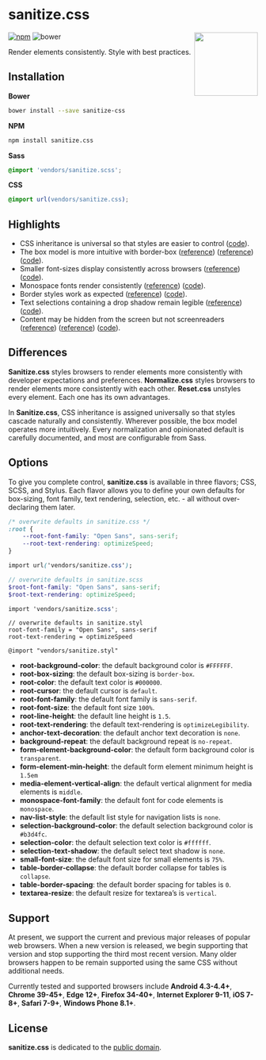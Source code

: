 # sanitize.css

<img align="right" width="128" height="128" src="http://10up.github.io/sanitize.css/logo.png" alt="">

[![npm][npm-image]][npm-url]
![bower][bower-image]

Render elements consistently. Style with best practices.

## Installation

**Bower**

```sh
bower install --save sanitize-css
```

**NPM**

```sh
npm install sanitize.css
```

**Sass**

```scss
@import 'vendors/sanitize.scss';
```

**CSS**

```css
@import url(vendors/sanitize.css);
```

## Highlights

- CSS inheritance is universal so that styles are easier to control ([code](sanitize.css#L86-L101)).
- The box model is more intuitive with border-box ([reference](http://www.paulirish.com/2012/box-sizing-border-box-ftw/)) ([reference](https://css-tricks.com/inheriting-box-sizing-probably-slightly-better-best-practice/)) ([code](sanitize.css#L130)).
- Smaller font-sizes display consistently across browsers ([reference](https://github.com/servo/servo/issues/3423#issuecomment-56321664)) ([code](sanitize.css#L58-L60)).
- Monospace fonts render consistently ([reference](http://code.stephenmorley.org/html-and-css/fixing-browsers-broken-monospace-font-handling/)) ([code](sanitize.css#L201-L206)).
- Border styles work as expected ([reference](https://developer.mozilla.org/en-US/docs/Web/CSS/border-style#Values)) ([code](sanitize.css#L111-L116)).
- Text selections containing a drop shadow remain legible ([reference](https://twitter.com/miketaylr/status/12228805301)) ([code](sanitize.css#L245-L249)).
- Content may be hidden from the screen but not screenreaders ([reference](http://www.paciellogroup.com/blog/2012/05/html5-accessibility-chops-hidden-and-aria-hidden/)) ([reference](https://www.drupal.org/node/897638)) ([code](sanitize.css#L271-L279)).

## Differences

**Sanitize.css** styles browsers to render elements more consistently with developer expectations and preferences. **Normalize.css** styles browsers to render elements more consistently with each other. **Reset.css** unstyles every element. Each one has its own advantages.

In **Sanitize.css**, CSS inheritance is assigned universally so that styles cascade naturally and consistently. Wherever possible, the box model operates more intuitively. Every normalization and opinionated default is carefully documented, and most are configurable from Sass.

## Options

To give you complete control, **sanitize.css** is available in three flavors; CSS, SCSS, and Stylus. Each flavor allows you to define your own defaults for box-sizing, font family, text rendering, selection, etc. - all without over-declaring them later.

```css
/* overwrite defaults in sanitize.css */
:root {
	--root-font-family: "Open Sans", sans-serif;
	--root-text-rendering: optimizeSpeed;
}

import url('vendors/sanitize.css');
```

```scss
// overwrite defaults in sanitize.scss
$root-font-family: "Open Sans", sans-serif;
$root-text-rendering: optimizeSpeed;

import 'vendors/sanitize.scss';
```

```stylus
// overwrite defaults in sanitize.styl
root-font-family = "Open Sans", sans-serif
root-text-rendering = optimizeSpeed

@import "vendors/sanitize.styl"
```

- **root-background-color**: the default background color is `#FFFFFF`.
- **root-box-sizing**: the default box-sizing is `border-box`.
- **root-color**: the default text color is `#000000`.
- **root-cursor**: the default cursor is `default`.
- **root-font-family**: the default font family is `sans-serif`.
- **root-font-size**: the default font size `100%`.
- **root-line-height**: the default line height is `1.5`.
- **root-text-rendering**: the default text-rendering is `optimizeLegibility`.
- **anchor-text-decoration**: the default anchor text decoration is `none`.
- **background-repeat**: the default background repeat is `no-repeat`.
- **form-element-background-color**: the default form background color is `transparent`.
- **form-element-min-height**: the default form element minimum height is `1.5em`
- **media-element-vertical-align**: the default vertical alignment for media elements is `middle`.
- **monospace-font-family**: the default font for code elements is `monospace`.
- **nav-list-style**: the default list style for navigation lists is `none`.
- **selection-background-color**: the default selection background color is `#b3d4fc`.
- **selection-color**: the default selection text color is `#ffffff`.
- **selection-text-shadow**: the default select text shadow is `none`.
- **small-font-size**: the default font size for small elements is `75%`.
- **table-border-collapse**: the default border collapse for tables is `collapse`.
- **table-border-spacing**: the default border spacing for tables is `0`.
- **textarea-resize**: the default resize for textarea’s is `vertical`.

## Support

At present, we support the current and previous major releases of popular web browsers. When a new version is released, we begin supporting that version and stop supporting the third most recent version. Many older browsers happen to be remain supported using the same CSS without additional needs.

Currently tested and supported browsers include **Android 4.3-4.4+**, **Chrome 39-45+**, **Edge 12+**, **Firefox 34-40+**, **Internet Explorer 9-11**, **iOS 7-8+**, **Safari 7-9+**, **Windows Phone 8.1+**.

## License

**sanitize.css** is dedicated to the [public domain](LICENSE.md).

[npm-image]: https://img.shields.io/npm/v/sanitize.css.svg?style=flat-square
[npm-url]: https://www.npmjs.com/package/sanitize.css
[bower-image]: https://img.shields.io/bower/v/sanitize-css.svg?style=flat-square
